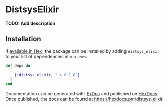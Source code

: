 # DistsysElixir

**TODO: Add description**

## Installation

If [available in Hex](https://hex.pm/docs/publish), the package can be installed
by adding `distsys_elixir` to your list of dependencies in `mix.exs`:

```elixir
def deps do
  [
    {:distsys_elixir, "~> 0.1.0"}
  ]
end
```

Documentation can be generated with [ExDoc](https://github.com/elixir-lang/ex_doc)
and published on [HexDocs](https://hexdocs.pm). Once published, the docs can
be found at <https://hexdocs.pm/distsys_elixir>.

